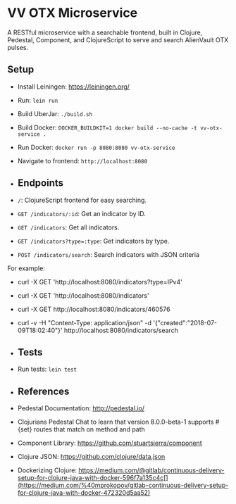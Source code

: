 # VV OTX Microservice
A RESTful microservice with a searchable frontend, built in Clojure, Pedestal, Component, and ClojureScript to serve and search AlienVault OTX pulses.

## Setup
- Install Leiningen: https://leiningen.org/
- Run: `lein run`
- Build UberJar: `./build.sh`
- Build Docker: `DOCKER_BUILDKIT=1 docker build --no-cache -t vv-otx-service .`
- Run Docker: `docker run -p 8080:8080 vv-otx-service`
- Navigate to frontend: `http://localhost:8080`

- ## Endpoints
- `/`: ClojureScript frontend for easy searching.
- `GET /indicators/:id`: Get an indicator by ID.
- `GET /indicators`: Get all indicators.
- `GET /indicators?type=:type`: Get indicators by type.
- `POST /indicators/search`: Search indicators with JSON criteria


For example:

- curl -X GET 'http://localhost:8080/indicators?type=IPv4'
- curl -X GET 'http://localhost:8080/indicators'
- curl -X GET http://localhost:8080/indicators/460576
- curl -v -H "Content-Type: application/json" -d '{"created":"2018-07-09T18:02:40"}' http://localhost:8080/indicators/search


- ## Tests
- Run tests: `lein test`

- ## References
- Pedestal Documentation: http://pedestal.io/
- Clojurians Pedestal Chat to learn that version 8.0.0-beta-1 supports #{set} routes that match on method and path
- Component Library: https://github.com/stuartsierra/component
- Clojure JSON: https://github.com/clojure/data.json
- Dockerizing Clojure: https://medium.com/@gitlab/continuous-delivery-setup-for-clojure-java-with-docker-596f7a135c4c[](https://medium.com/%40mprokopov/gitlab-continuous-delivery-setup-for-clojure-java-with-docker-472320d5aa52)
